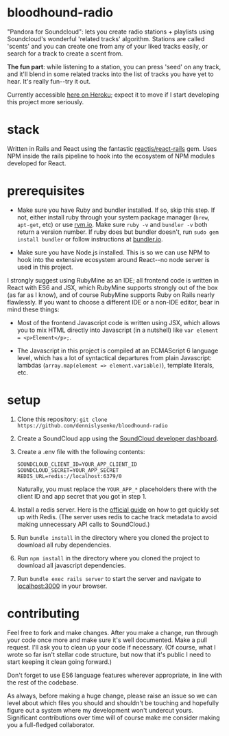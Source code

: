 # bloodhound-radio
"Pandora for Soundcloud": lets you create radio stations + playlists using Soundcloud's wonderful 'related tracks' algorithm. Stations are called 'scents' and you can create one from any of your liked tracks easily, or search for a track to create a scent from.

**The fun part**: while listening to a station, you can press 'seed' on any track, and it'll blend in some related tracks into the list of tracks you have yet to hear. It's really fun--try it out.

Currently accessible [here on Heroku](http://screc.herokuapp.com); expect it to move if I start developing this project more seriously.

# stack
Written in Rails and React using the fantastic [reactjs/react-rails](https://github.com/reactjs/react-rails) gem. Uses NPM inside the rails pipeline to hook into the ecosystem of NPM modules developed for React.

# prerequisites
- Make sure you have Ruby and bundler installed. If so, skip this step. If not, either install ruby through your system package manager (`brew`, `apt-get`, etc) or use [rvm.io](http://rvm.io/). Make sure `ruby -v` and `bundler -v` both return a version number. If ruby does but bundler doesn't, run `sudo gem install bundler` or follow instructions at [bundler.io](http://bundler.io/).

- Make sure you have Node.js installed. This is so we can use NPM to hook into the extensive ecosystem around React--no node server is used in this project.

I strongly suggest using RubyMine as an IDE; all frontend code is written in React with ES6 and JSX, which RubyMine supports strongly out of the box (as far as I know), and of course RubyMine supports Ruby on Rails nearly flawlessly. If you want to choose a different IDE or a non-IDE editor, bear in mind these things:

- Most of the frontend Javascript code is written using JSX, which allows you to mix HTML directly into Javascript (in a nutshell) like `var element = <p>Element</p>;`. 

- The Javascript in this project is compiled at an ECMAScript 6 language level, which has a lot of syntactical departures from plain Javascript: lambdas (`array.map(element => element.variable)`), template literals, etc.

# setup

1. Clone this repository: `git clone https://github.com/dennislysenko/bloodhound-radio`

1. Create a SoundCloud app using the [SoundCloud developer dashboard](http://soundcloud.com/you/apps).

1. Create a .env file with the following contents:

    ```
    SOUNDCLOUD_CLIENT_ID=YOUR_APP_CLIENT_ID
    SOUNDCLOUD_SECRET=YOUR_APP_SECRET
    REDIS_URL=redis://localhost:6379/0
    ```
    
    Naturally, you must replace the `YOUR_APP_*` placeholders there with the client ID and app secret that you got in step 1.

1. Install a redis server. Here is the [official guide](http://redis.io/topics/quickstart) on how to get quickly set up with Redis. (The server uses redis to cache track metadata to avoid making unnecessary API calls to SoundCloud.)

1. Run `bundle install` in the directory where you cloned the project to download all ruby dependencies.

1. Run `npm install` in the directory where you cloned the project to download all javascript dependencies.

1. Run `bundle exec rails server` to start the server and navigate to [localhost:3000](http://localhost:3000) in your browser.


# contributing
Feel free to fork and make changes. After you make a change, run through your code once more and make sure it's well documented. Make a pull request. I'll ask you to clean up your code if necessary. (Of course, what I wrote so far isn't stellar code structure, but now that it's public I need to start keeping it clean going forward.) 

Don't forget to use ES6 language features wherever appropriate, in line with the rest of the codebase.

As always, before making a huge change, please raise an issue so we can level about which files you should and shouldn't be touching and hopefully figure out a system where my development won't undercut yours. Significant contributions over time will of course make me consider making you a full-fledged collaborator.
